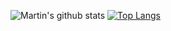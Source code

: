 ![Martin's github stats](https://github-readme-stats.vercel.app/api?username=martinraquion)
[![Top Langs](https://github-readme-stats.vercel.app/api/top-langs/?username=martinraquion)](https://github.com/anuraghazra/github-readme-stats)

<!--
**martinraquion/martinraquion** is a ✨ _special_ ✨ repository because its `README.md` (this file) appears on your GitHub profile.

Here are some ideas to get you started:

- 🔭 I’m currently working on ...
- 🌱 I’m currently learning ...
- 👯 I’m looking to collaborate on ...
- 🤔 I’m looking for help with ...
- 💬 Ask me about ...
- 📫 How to reach me: ...
- 😄 Pronouns: ...
- ⚡ Fun fact: ...
-->
